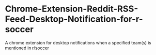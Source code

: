 # Chrome-Extension-Reddit-RSS-Feed-Desktop-Notification-for-r-soccer
A chrome extension for desktop notifications when a specified team(s) is mentioned in r/soccer 
